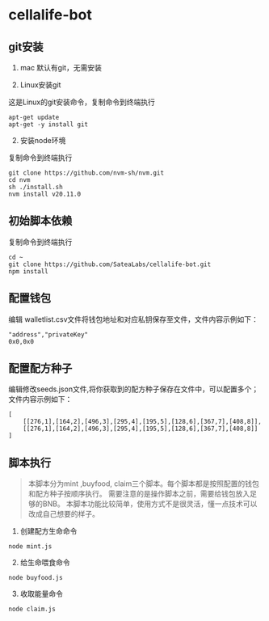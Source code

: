 # cellalife-bot

## git安装

1. mac 默认有git，无需安装

2. Linux安装git

这是Linux的git安装命令，复制命令到终端执行
```
apt-get update
apt-get -y install git
```

2. 安装node环境

复制命令到终端执行
```
git clone https://github.com/nvm-sh/nvm.git
cd nvm
sh ./install.sh
nvm install v20.11.0
```

## 初始脚本依赖

复制命令到终端执行
``` 
cd ~
git clone https://github.com/SateaLabs/cellalife-bot.git
npm install
```

## 配置钱包

编辑 walletlist.csv文件将钱包地址和对应私钥保存至文件，文件内容示例如下：
```
"address","privateKey"
0x0,0x0
```

## 配置配方种子

编辑修改seeds.json文件,将你获取到的配方种子保存在文件中，可以配置多个；文件内容示例如下：
```
[
    [[276,1],[164,2],[496,3],[295,4],[195,5],[128,6],[367,7],[408,8]],
    [[276,1],[164,2],[496,3],[295,4],[195,5],[128,6],[367,7],[408,8]]
]
```

## 脚本执行

> 本脚本分为mint ,buyfood, claim三个脚本。每个脚本都是按照配置的钱包和配方种子按顺序执行。 
> 需要注意的是操作脚本之前，需要给钱包放入足够的BNB。
> 本脚本功能比较简单，使用方式不是很灵活，懂一点技术可以改成自己想要的样子。

1. 创建配方生命命令
```
node mint.js
```
2. 给生命喂食命令
```
node buyfood.js
```
3. 收取能量命令
```
node claim.js
```
